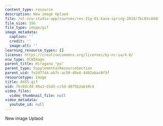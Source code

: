 ```yaml
---
content_type: resource
description: New image Uplaod
file: /ol-ocw-studio-app/courses/res-21g-01-kana-spring-2010/7bc03cdd40a3d1d3cc5dd875b2ab10c4_0455.gif
file_size: 356
file_type: image/gif
image_metadata:
  caption: ''
  credit: ''
  image-alt: ''
learning_resource_types: []
license: https://creativecommons.org/licenses/by-nc-sa/4.0/
ocw_type: OCWImage
parent_title: Hiragana "pu"
parent_type: SupplementalResourceSection
parent_uid: fe2d7744-ab7c-ac59-d0e6-4402abac8f3f
resourcetype: Image
title: 0455.gif
uid: 7bc03cdd-40a3-d1d3-cc5d-d875b2ab10c4
video_files:
  video_thumbnail_file: null
video_metadata:
  youtube_id: null
---
```

New image Uplaod